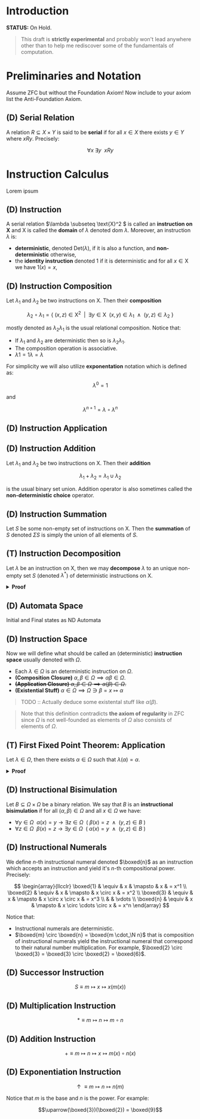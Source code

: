 <!-- markdownlint-disable -->

# Introduction

**STATUS:** On Hold.

> This draft is **strictly experimental** and probably won't lead anywhere other than to help me rediscover some of the fundamentals of computation.

# Preliminaries and Notation

Assume ZFC but without the Foundation Axiom! Now include to your axiom list the Anti-Foundation Axiom.

## (D) Serial Relation

A relation $R \subseteq X \times Y$ is said to be **serial** if for all $x \in X$ there exists $y \in Y$ where $x R y$. Precisely:

$$\forall x \> \exists y \>\> x R y$$

# Instruction Calculus

Lorem ipsum

## (D) Instruction

A serial relation $\lambda \subseteq \text{X}^2 $ is called an **instruction on $\text{X}$** and $\text{X}$ is called the **domain** of $\lambda$ denoted $\text{dom}\ \lambda$. Moreover, an instruction $\lambda$ is:

* **deterministic**, denoted $\text{Det}(\lambda)$, if it is also a function, and **non-deterministic** otherwise,
* the **identity instruction** denoted $1$ if it is deterministic and for all $x \in \text{X}$ we have $1(x) = x$,

## (D) Instruction Composition

Let $\lambda_1$ and $\lambda_2$ be two instructions on $\text{X}$. Then their **composition**

$$\lambda_2 \circ \lambda_1 = \{\> (x, z) \in \text{X}^2 \enspace | \enspace \exists y \in \text{X} \enspace (x,y) \in \lambda_1 \enspace \wedge \enspace (y,z) \in \lambda_2 \>\}$$

mostly denoted as $\lambda_2 \lambda_1$ is the usual relational composition. Notice that:

* If $\lambda_1$ and $\lambda_2$ are deterministic then so is $\lambda_2\lambda_1$.
* The composition operation is associative.
* $\lambda 1 = 1 \lambda = \lambda$

For simplicity we will also utilize **exponentation** notation which is defined as:

$$\lambda^0 = 1$$

and

$$\lambda^{n+1} = \lambda \circ \lambda^n$$

## (D) Instruction Application

## (D) Instruction Addition

Let $\lambda_1$ and $\lambda_2$ be two instructions on $\text{X}$. Then their **addition**

$$\lambda_1 + \lambda_2 = \lambda_1 \cup \lambda_2$$

is the usual binary set union. Addition operator is also sometimes called the **non-deterministic choice** operator.

## (D) Instruction Summation

Let $S$ be some non-empty set of instructions on $\text{X}$. Then the **summation** of $S$ denoted $\Sigma S$ is simply the union of all elements of $S$.

## (T) Instruction Decomposition

Let $\lambda$ be an instruction on $\text{X}$, then we may **decompose** $\lambda$ to an unique non-empty set $S$ (denoted $\lambda^*$) of deterministic instructions on $\text{X}$.

<details>
<summary><b>Proof</b></summary>
<br>
Exercise :)
</details>

## (D) Automata Space

Initial and Final states as ND Automata

## (D) Instruction Space

Now we will define what should be called an (deterministic) **instruction space** usually denoted with $\Omega$.

* Each $\lambda \in \Omega$ is an deterministic instruction on $\Omega$.
* **(Composition Closure)** $\alpha, \beta \in \Omega \implies \alpha\beta \in \Omega$.
* ~~**(Application Closure)** $\alpha, \beta \in \Omega \implies \alpha(\beta) \in \Omega$.~~
* **(Existential Stuff)** $\alpha \in \Omega \implies \Omega \ni \beta = x \mapsto \alpha$

> TODO :: Actually deduce some existental stuff like $\alpha(\beta)$.

> Note that this definition contradicts **the axiom of regularity** in ZFC since $\Omega$ is not well-founded as elements of $\Omega$ also consists of elements of $\Omega$.

## (T) First Fixed Point Theorem: Application

Let $\lambda \in \Omega$, then there exists $\alpha \in \Omega$ such that $\lambda(\alpha) = \alpha$.

<details>
<summary><b>Proof</b></summary>
<br>

Let $W \equiv x \mapsto \lambda(x(x))$ and $\alpha \equiv W(W)$. Then

$$
\begin{array}{lll}
\alpha & \equiv & W(W) \\
& = & \lambda(W(W)) \\
& = & \lambda(\alpha)
\end{array}
$$

</details>

## (D) Instructional Bisimulation

Let $B \subseteq \Omega \times \Omega$ be a binary relation. We say that $B$ is an **instructional bisimulation** if for all $(\alpha, \beta) \in \Omega$ and all $x \in \Omega$ we have:

* $\forall y \in \Omega \enspace \alpha(x) =y \to \exists z \in \Omega \enspace (\> \beta(x) = z \enspace \wedge \enspace (y, z) \in B \>)$
* $\forall z \in \Omega \enspace \beta(x) =z \to \exists y \in \Omega \enspace (\> \alpha(x) = y \enspace \wedge \enspace (y, z) \in B \>)$

## (D) Instructional Numerals

We define $n$-th instructional numeral denoted $\boxed{n}$ as an instruction which accepts an instruction and yield it's $n$-th compositional power. Precisely:

$$
\begin{array}{llcclr}
\boxed{1} & \equiv & x & \mapsto & x & = x^1 \\
\boxed{2} & \equiv & x & \mapsto & x \circ x & = x^2 \\
\boxed{3} & \equiv & x & \mapsto & x \circ x \circ x & = x^3 \\
& & \vdots \\
\boxed{n} & \equiv & x & \mapsto & x \circ \cdots \circ x & = x^n
\end{array}
$$

Notice that:

* Instructional numerals are deterministic.
* $\boxed{m} \circ \boxed{n} = \boxed{m \cdot_\N n}$ that is composition of instructional numerals yield the instructional numeral that correspond to their natural number multiplication. For example, $\boxed{2} \circ \boxed{3} = \boxed{3} \circ \boxed{2} = \boxed{6}$.

## (D) Successor Instruction

$$S \equiv m \mapsto x \mapsto x(m(x))$$

## (D) Multiplication Instruction

$$\ast \equiv m \mapsto n \mapsto m \circ n$$

## (D) Addition Instruction

$$+ \equiv m \mapsto n \mapsto x \mapsto m(x) \circ n(x)$$

## (D) Exponentiation Instruction

$$\uparrow \> \equiv m \mapsto n \mapsto n(m)$$

Notice that $m$ is the base and $n$ is the power. For example:

$$\uparrow(\boxed{3})(\boxed{2}) = \boxed{9}$$
